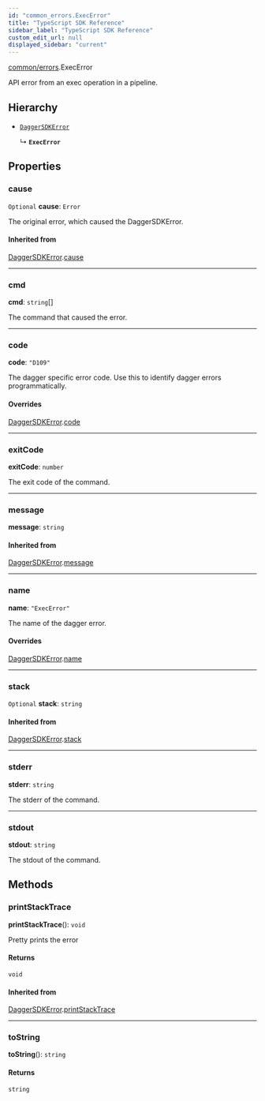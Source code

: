 ```yaml
---
id: "common_errors.ExecError"
title: "TypeScript SDK Reference"
sidebar_label: "TypeScript SDK Reference"
custom_edit_url: null
displayed_sidebar: "current"
---
```


[common/errors](../modules/common_errors.md).ExecError

API error from an exec operation in a pipeline.

## Hierarchy

- [`DaggerSDKError`](common_errors.DaggerSDKError.md)

  ↳ **`ExecError`**

## Properties

### cause

 `Optional` **cause**: `Error`

The original error, which caused the DaggerSDKError.

#### Inherited from

[DaggerSDKError](common_errors.DaggerSDKError.md).[cause](common_errors.DaggerSDKError.md#cause)

___

### cmd

 **cmd**: `string`[]

The command that caused the error.

___

### code

 **code**: ``"D109"``

The dagger specific error code.
Use this to identify dagger errors programmatically.

#### Overrides

[DaggerSDKError](common_errors.DaggerSDKError.md).[code](common_errors.DaggerSDKError.md#code)

___

### exitCode

 **exitCode**: `number`

The exit code of the command.

___

### message

 **message**: `string`

#### Inherited from

[DaggerSDKError](common_errors.DaggerSDKError.md).[message](common_errors.DaggerSDKError.md#message)

___

### name

 **name**: ``"ExecError"``

The name of the dagger error.

#### Overrides

[DaggerSDKError](common_errors.DaggerSDKError.md).[name](common_errors.DaggerSDKError.md#name)

___

### stack

 `Optional` **stack**: `string`

#### Inherited from

[DaggerSDKError](common_errors.DaggerSDKError.md).[stack](common_errors.DaggerSDKError.md#stack)

___

### stderr

 **stderr**: `string`

The stderr of the command.

___

### stdout

 **stdout**: `string`

The stdout of the command.

## Methods

### printStackTrace

**printStackTrace**(): `void`

Pretty prints the error

#### Returns

`void`

#### Inherited from

[DaggerSDKError](common_errors.DaggerSDKError.md).[printStackTrace](common_errors.DaggerSDKError.md#printstacktrace)

___

### toString

**toString**(): `string`

#### Returns

`string`
